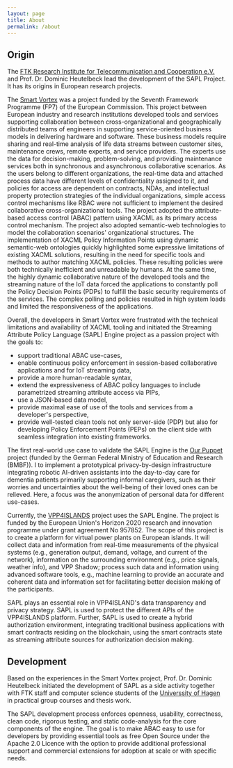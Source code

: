 ```yaml
---
layout: page
title: About
permalink: /about
---
```


## Origin

The [FTK Research Institute for Telecommunication and Cooperation e.V.](https://ftk.de) and Prof. Dr.  Dominic Heutelbeck lead the development of the SAPL Project. It has its origins in European research projects.

The [Smart Vortex](https://smartvortex.eu/) was a project funded by the Seventh Framework Programme (FP7) of the European Commission. 
This project between European industry and research institutions developed tools and services supporting collaboration between 
cross-organizational and geographically distributed teams of engineers in supporting service-oriented business models in delivering 
hardware and software. 
These business models require sharing and real-time analysis of life data streams between customer sites, maintenance crews, remote 
experts, and service providers.
The experts use the data for decision-making, problem-solving, and providing maintenance services both in synchronous and asynchronous 
collaborative scenarios.
As the users belong to different organizations, the real-time data and attached process data have different levels of 
confidentiality assigned to it, and policies for access are dependent on contracts, NDAs, and intellectual property protection 
strategies of the individual organizations, simple access control mechanisms like RBAC were not sufficient to implement the desired 
collaborative cross-organizational tools.
The project adopted the attribute-based access control (ABAC) pattern using XACML as its primary access control mechanism.
The project also adopted semantic-web technologies to model the collaboration scenarios' organizational structures. 
The implementation of XACML Policy Information Points using dynamic semantic-web ontologies quickly highlighted some expressive 
limitations of existing XACML solutions, resulting in the need for specific tools and methods to author matching XACML policies. 
These resulting policies were both technically inefficient and unreadable by humans. 
At the same time, the highly dynamic collaborative nature of the developed tools and the streaming nature of the IoT 
data forced the applications to constantly poll the Policy Decision Points (PDPs) to fulfill the basic security requirements of the services. The complex polling and policies resulted in high system loads and limited the responsiveness of the applications.

Overall, the developers in Smart Vortex were frustrated with the technical limitations and availability of XACML tooling and initiated the Streaming Attribute Policy Language (SAPL) Engine project as a passion project with the goals to:
* support traditional ABAC use-cases,
* enable continuous policy enforcement in session-based collaborative applications and for IoT streaming data,
* provide a more human-readable syntax,
* extend the expressiveness of ABAC policy languages to include parametrized streaming attribute access via PIPs,
* use a JSON-based data model,
* provide maximal ease of use of the tools and services from a developer's perspective,
* provide well-tested clean tools not only server-side (PDP) but also for developing Policy Enforcement Points (PEPs) on the client side with seamless integration into existing frameworks.

The first real-world use case to validate the SAPL Engine is the [Our Puppet](https://www.ourpuppet.de/) project (funded by the German Federal Ministry of Education and Research (BMBF)). I to implement a prototypical privacy-by-design infrastructure integrating robotic AI-driven assistants into the day-to-day care for dementia patients primarily supporting informal caregivers, such as their worries and uncertainties about the well-being of their loved ones can be relieved.
Here, a focus was the anonymization of personal data for different use-cases.

Currently, the [VPP4ISLANDS](https://vpp4islands.eu) project uses the SAPL Engine. The project is funded by the European Union's Horizon 2020 
research and innovation programme under grant agreement No 957852. The scope of this project is to create a platform for 
virtual power plants on European islands. It will collect data and information from real-time measurements of the physical 
systems (e.g., generation output, demand, voltage, and current of the network), information on the surrounding environment 
(e.g., price signals, weather info), and VPP Shadow; process such data and information using advanced software tools, e.g.,
machine learning to provide an accurate and coherent data and information set for facilitating better decision making 
of the participants. 

SAPL plays an essential role in VPP4ISLAND's data transparency and privacy strategy. 
SAPL is used to protect the different APIs of the VPP4ISLANDS platform. Further, SAPL is used to create a hybrid authorization 
environment, integrating traditional business applications with smart contracts residing on the blockchain, using the smart contracts 
state as streaming attribute sources for authorization decision making.

## Development

Based on the experiences in the Smart Vortex project, Prof. Dr. Dominic Heutelbeck initiated the development of SAPL as a side activity together with FTK staff and computer science students of the [Universsity of Hagen](https://www.fernuni-hagen.de/english/) in practical group courses and thesis work. 

The SAPL development process enforces openness, usability, correctness, clean code, rigorous testing, and static 
code-analysis for the core components of the engine. 
The goal is to make ABAC easy to use for developers by providing essential tools 
as free Open Source under the Apache 2.0 Licence with the option to provide additional professional support and commercial extensions for 
adoption at scale or with specific needs.
